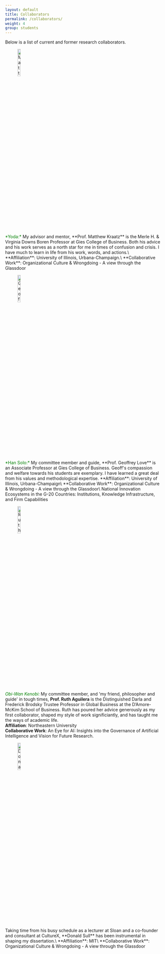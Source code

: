 ```yaml
---
layout: default
title: Collaborators
permalink: /collaborators/
weight: 4
group: students
---
```



<!-- #Maplers are members of my research lab (Maple), including master's and doctoral students, as well as undergrad research assistants. I'm always looking for new students (on all levels) to expand my group.

#If you are interested in joining Maple, I strongly encourage you to apply to the [Computing Science Department at UAlberta](https://www.ualberta.ca/computing-science/graduate-studies/programs-and-admissions/applications-and-admissions). If you'd like to email me regarding joining Maple, please make sure to include the following information in your email for me to consider it:

#- A one-page summary for your research interests. Ideally, this summary should specify at least one of [my current projects](/) that you find interesting.
#- A one-page summary for one of [my published papers](/papers/) that you find interesting.
#- Any relevant background that you have and may be useful for you to pursue your future research directions.
#- The phrase "Messi is the GOAT". This will just show that you are serious enough about joining Maple to read all the way till the end of the list of instructions.
 -->
Below is a list of current and former research collaborators.

<!-- ### Current Collaborators -->
<figure>
	<img style="display=inline-block" width="15%" src="{{ "/resources/images/collaborators/matt_kraatz.jpg" |  prepend: site.baseurl }}" alt="Matthew Kraatz" />
</figure>
<span style="color: green;">*Yoda:*</span> My advisor and mentor, **Prof. Matthew Kraatz** is the Merle H. & Virginia Downs Boren Professor at Gies College of Business. Both his advice and his work serves as a north star for me in times of confusion and crisis. I have much to learn in life from his work, words, and actions.\
**Affiliation**: University of Illinois, Urbana-Champaign.\
**Collaborative Work**: Organizational Culture & Wrongdoing - A view through the Glassdoor

<figure>
	<img style="display=inline-block" width="15%" src="{{ "/resources/images/collaborators/geoff_love.jpg" |  prepend: site.baseurl }}" alt="Geoffrey Love" />
</figure>
<span style="color: green;">*Han Solo:*</span> My committee member and guide, **Prof. Geoffrey Love** is an Associate Professor at Gies College of Business. Geoff's compassion and welfare towards his students are exemplary. I have learned a great deal from his values and methodological expertise.
**Affiliation**: University of Illinois, Urbana-Champaign\
**Collaborative Work**: Organizational Culture & Wrongdoing - A view through the Glassdoor\
National Innovation Ecosystems in the G-20 Countries: Institutions, Knowledge Infrastructure, and Firm Capabilities

<figure>
	<img style="display=inline-block" width="15%" src="{{ "/resources/images/collaborators/ruth_aguilera.jpg" |  prepend: site.baseurl }}" alt="Ruth Aguilera" />
</figure>

<span style="color: green;">*Obi-Wan Kenobi:*</span> My committee member, and 'my friend, philosopher and guide' in tough times, **Prof. Ruth Aguilera** is the Distinguished Darla and Frederick Brodsky Trustee Professor in Global Business at the D’Amore-McKim School of Business. Ruth has poured her advice generously as my first collaborator, shaped my style of work significiantly, and has taught me the ways of academic life.\
**Affiliation**: Northeastern University\
**Collaborative Work**: An Eye for AI: Insights into the Governance of Artificial Intelligence and Vision for Future Research.

<figure>
	<img style="display=inline-block" width="15%" src="{{ "/resources/images/collaborators/don_sull.jpg" |  prepend: site.baseurl }}" alt="Donald Sull" />
</figure>
Taking time from his busy schedule as a lecturer at Sloan and a co-founder and consultant at CultureX, **Donald Sull** has been instrumental in shaping my dissertation.\
**Affiliation**: MIT\
**Collaborative Work**: Organizational Culture & Wrongdoing - A view through the Glassdoor

<!-- Paper 
{% assign current = site.data.maplers | where:"status","current" %}
{% include maplers.html data=current %}

### Former Collaborators
{% assign former = site.data.maplers | where:"status","former" %}
{% include maplers.html data=former %} -->

